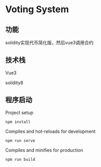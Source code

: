 # Voting System

## 功能

solidity实现代币简化版，然后vue3调用合约

## 技术栈

Vue3

solidity8

## 程序启动

Project setup

```
npm install
```

Compiles and hot-reloads for development

```
npm run serve
```

Compiles and minifies for production

```
npm run build
```

